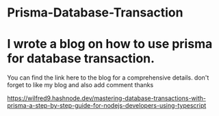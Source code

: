 # Prisma-Database-Transaction

# I wrote a blog on how to use prisma for database transaction. 
You can find the link here to the blog for a comprehensive details. 
don't forget to like my blog and also add comment thanks

https://wilfred9.hashnode.dev/mastering-database-transactions-with-prisma-a-step-by-step-guide-for-nodejs-developers-using-typescript
